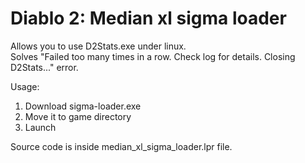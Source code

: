 # Diablo 2: Median xl sigma loader

Allows you to use D2Stats.exe under linux.   
Solves "Failed too many times in a row. Check log for details. Closing D2Stats..." error.

Usage:
1. Download sigma-loader.exe
2. Move it to game directory
3. Launch

Source code is inside median_xl_sigma_loader.lpr file.
